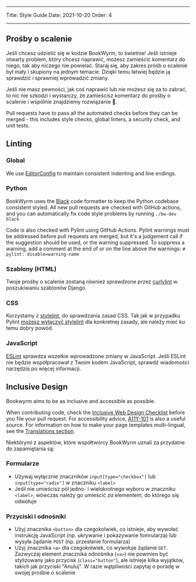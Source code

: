 - - -
Title: Style Guide Date: 2021-10-20 Order: 4
- - -

## Prośby o scalenie

Jeśli chcesz udzielić się w kodzie BookWyrm, to świetnie! Jeśli istnieje otwarty problem, który chcesz naprawić, możesz zamieścić komentarz do niego, tak aby niczego nie powielać. Staraj się, aby zakres próśb o scalenie był mały i skupiony na jednym temacie. Dzięki temu łatwiej będzie ją sprawdzić i sprawniej wprowadzić zmiany.

Jeśli nie masz pewności, jak coś naprawić lub nie możesz się za to zabrać, to nic nie szkodzi i wystarczy, że zamieścisz komentarz do prośby o scalenie i wspólnie znajdziemy rozwiązanie 💖.

Pull requests have to pass all the automated checks before they can be merged - this includes style checks, global linters, a security check, and unit tests.

## Linting

### Global

We use [EditorConfig](https://editorconfig.org) to maintain consistent indenting and line endings.

### Python

BookWyrm uses the [Black](https://github.com/psf/black) code formatter to keep the Python codebase consistent styled. All new pull requests are checked with GitHub actions, and you can automatically fix code style problems by running `./bw-dev black`

Code is also checked with Pylint using GitHub Actions. Pylint warnings must be addressed before pull requests are merged, but it's a judgement call if the suggestion should be used, or the warning suppressed. To suppress a warning, add a comment at the end of or on the line above the warnings: `# pylint: disable=warning-name`

### Szablony (HTML)

Twoje prośby o scalenie zostaną również sprawdzone przez [curlylint](https://www.curlylint.org) w poszukiwaniu szablonów Django.

### CSS

Korzystamy z [stylelint](https://stylelint.io), do sprawdzania zasad CSS. Tak jak w przypadku Pylint [możesz wyłączyć stylelint](https://stylelint.io/user-guide/ignore-code) dla konkretnej zasady, ale należy mieć ku temu dobry powód.

### JavaScript

[ESLint](https://eslint.org) sprawdza wszelkie wprowadzone zmiany w JavaScript. Jeśli ESLint nie będzie współpracował z Twoim kodem JavaScript, sprawdź wiadomości narzędzia po więcej informacji.

## Inclusive Design

Bookwyrm aims to be as inclusive and accessible as possible.

When contributing code, check the [Inclusive Web Design Checklist](https://github.com/bookwyrm-social/bookwyrm/discussions/1354) before you file your pull request. For accessibility advice, [A11Y-101](https://www.a11y-101.com/development) is also a useful source. For information on how to make your page templates multi-lingual, see the [Translations section](/translation.html).

Niektórymi z aspektów, które współtwórcy BookWyrm uznali za przydatne do zapamiętania są:

### Formularze

* Używaj wyłącznie znaczników `input[type="checkbox"]` lub `input[type="radio"]` w znaczniku `<label>`
* Jeśli nie umieścisz pól jedno- i wielokrotnego wyboru w znaczniku `<label>`, wówczas należy go umieścić _za_ elementem, do którego się odwołuje

### Przyciski i odnośniki

* Użyj znacznika `<button>` dla czegokolwiek, co istnieje, aby wywołać instrukcję JavaScript (np. ukrywanie i pokazywanie fomrularza) lub wysyła żądanie `POST` (np. przesłanie formularza)
* Użyj znacznika `<a>` dla czegokolwiek, co wywołuje żądanie `GET`. Zazwyczaj element znacznika odnośnika (`<a>`) nie powinien być stylizowany jako przycisk (`class="button"`), ale istnieje kilka wyjątków, takich jak przyciski "Anuluj". W razie wątpliwości zapytaj o poradę w swojej prośbie o scalenie
